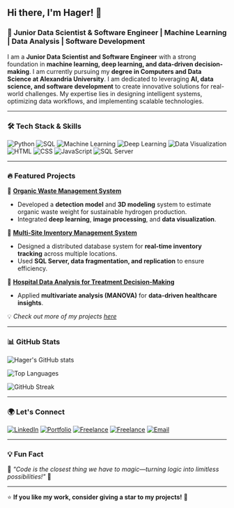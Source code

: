 ## Hi there, I'm Hager! 👋

### 🚀 Junior Data Scientist & Software Engineer | Machine Learning | Data Analysis | Software Development

I am a **Junior Data Scientist and Software Engineer** with a strong foundation in **machine learning, deep learning, and data-driven decision-making**. I am currently pursuing my **degree in Computers and Data Science at Alexandria University**. I am dedicated to leveraging **AI, data science, and software development** to create innovative solutions for real-world challenges. My expertise lies in designing intelligent systems, optimizing data workflows, and implementing scalable technologies.

---

### 🛠️ Tech Stack & Skills

![Python](https://img.shields.io/badge/Python-3776AB?style=for-the-badge&logo=python&logoColor=white)
![SQL](https://img.shields.io/badge/SQL-4479A1?style=for-the-badge&logo=mysql&logoColor=white)
![Machine Learning](https://img.shields.io/badge/Machine_Learning-FF6F00?style=for-the-badge&logo=tensorflow&logoColor=white)
![Deep Learning](https://img.shields.io/badge/Deep_Learning-000000?style=for-the-badge&logo=pytorch&logoColor=white)
![Data Visualization](https://img.shields.io/badge/Data_Visualization-FF5733?style=for-the-badge&logo=tableau&logoColor=white)
![HTML](https://img.shields.io/badge/HTML-E34F26?style=for-the-badge&logo=html5&logoColor=white)
![CSS](https://img.shields.io/badge/CSS-1572B6?style=for-the-badge&logo=css3&logoColor=white)
![JavaScript](https://img.shields.io/badge/JavaScript-F7DF1E?style=for-the-badge&logo=javascript&logoColor=black)
![SQL Server](https://img.shields.io/badge/SQL_Server-CC2927?style=for-the-badge&logo=microsoft-sql-server&logoColor=white)

---

### 🔥 Featured Projects

📌 **[Organic Waste Management System](#)**  
- Developed a **detection model** and **3D modeling** system to estimate organic waste weight for sustainable hydrogen production.  
- Integrated **deep learning**, **image processing**, and **data visualization**.

📌 **[Multi-Site Inventory Management System](#)**  
- Designed a distributed database system for **real-time inventory tracking** across multiple locations.
- Used **SQL Server, data fragmentation, and replication** to ensure efficiency.

📌 **[Hospital Data Analysis for Treatment Decision-Making](#)**  
- Applied **multivariate analysis (MANOVA)** for **data-driven healthcare insights**.

💡 *Check out more of my projects [here](#)*

---

### 📊 GitHub Stats

![Hager's GitHub stats](https://github-readme-stats.vercel.app/api?username=your-github-username&show_icons=true&theme=radical)

![Top Languages](https://github-readme-stats.vercel.app/api/top-langs/?username=your-github-username&layout=compact&theme=radical)

![GitHub Streak](https://github-readme-streak-stats.herokuapp.com/?user=your-github-username&theme=radical)

---

### 🌍 Let's Connect

[![LinkedIn](https://img.shields.io/badge/LinkedIn-0077B5?style=for-the-badge&logo=linkedin&logoColor=white)](https://linkedin.com/in/Hager-Omara)
[![Portfolio](https://img.shields.io/badge/Portfolio-000000?style=for-the-badge&logo=github&logoColor=white)](https://hagermohamed74.my.canva.site/)
[![Freelance](https://img.shields.io/badge/Freelance-FF4500?style=for-the-badge&logo=upwork&logoColor=white)](https://www.upwork.com/freelancers/~01995688a7e6026300?mp_source=share)
[![Freelance](https://img.shields.io/badge/Khamsat-FFCC00?style=for-the-badge&logo=freelancer&logoColor=white)](https://khamsat.com/user/stancy)
[![Email](https://img.shields.io/badge/Email-D14836?style=for-the-badge&logo=gmail&logoColor=white)](hm294554@gmail.com)

---

### 💡 Fun Fact
💚 *"Code is the closest thing we have to magic—turning logic into limitless possibilities!"* 🚀

---

⭐️ **If you like my work, consider giving a star to my projects!** 🌟


